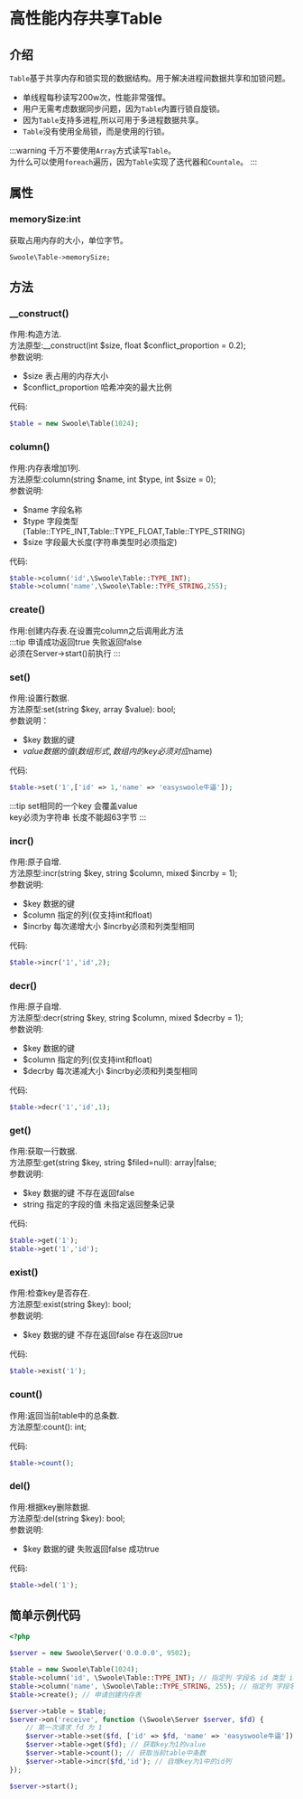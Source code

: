 # 高性能内存共享Table
## 介绍
`Table`基于共享内存和锁实现的数据结构。用于解决进程间数据共享和加锁问题。
- 单线程每秒读写200w次，性能非常强悍。
- 用户无需考虑数据同步问题，因为`Table`内置行锁自旋锁。
- 因为`Table`支持多进程,所以可用于多进程数据共享。
- `Table`没有使用全局锁，而是使用的行锁。

:::warning
千万不要使用`Array`方式读写`Table`。   
为什么可以使用`foreach`遍历，因为`Table`实现了迭代器和`Countale`。
:::

## 属性

### memorySize:int

获取占用内存的大小，单位字节。

`Swoole\Table->memorySize;`

## 方法

### __construct()
作用:构造方法.   
方法原型:__construct(int $size, float $conflict_proportion = 0.2);    
参数说明:   
- $size  表占用的内存大小
- $conflict_proportion 哈希冲突的最大比例

代码:
```php
$table = new Swoole\Table(1024);
```

### column()
作用:内存表增加1列.    
方法原型:column(string $name, int $type, int $size = 0);    
参数说明:
- $name 字段名称
- $type 字段类型(Table::TYPE_INT,Table::TYPE_FLOAT,Table::TYPE_STRING)
- $size 字段最大长度(字符串类型时必须指定)

代码:
```php
$table->column('id',\Swoole\Table::TYPE_INT);
$table->column('name',\Swoole\Table::TYPE_STRING,255);
```

### create()
作用:创建内存表.在设置完column之后调用此方法  
:::tip
申请成功返回true 失败返回false    
必须在Server->start()前执行
:::

### set()
作用:设置行数据.   
方法原型:set(string $key, array $value): bool;  
参数说明：
- $key 数据的键
- $value 数据的值(数组形式,数组内的key必须对应$name)

代码:
```php
$table->set('1',['id' => 1,'name' => 'easyswoole牛逼']);
```

:::tip
set相同的一个key 会覆盖value    
key必须为字符串 长度不能超63字节
:::

### incr()
作用:原子自增.    
方法原型:incr(string $key, string $column, mixed $incrby = 1);  
参数说明:
- $key 数据的键
- $column 指定的列(仅支持int和float)
- $incrby 每次递增大小 $incrby必须和列类型相同

代码:
```php
$table->incr('1','id',2);
```

### decr()
作用:原子自增.    
方法原型:decr(string $key, string $column, mixed $decrby = 1);  
参数说明:
- $key 数据的键
- $column 指定的列(仅支持int和float)
- $decrby 每次递减大小 $incrby必须和列类型相同

代码:
```php
$table->decr('1','id',1);
```


### get()
作用:获取一行数据.    
方法原型:get(string $key, string $filed=null): array|false;  
参数说明:
- $key 数据的键 不存在返回false
- string 指定的字段的值 未指定返回整条记录

代码:
```php
$table->get('1');
$table->get('1','id');
```

### exist()
作用:检查key是否存在.    
方法原型:exist(string $key): bool;  
参数说明:
- $key 数据的键 不存在返回false 存在返回true

代码:
```php
$table->exist('1');
```

### count()
作用:返回当前table中的总条数.    
方法原型:count(): int;  

代码:
```php
$table->count();
```

### del()
作用:根据key删除数据.    
方法原型:del(string $key): bool;  
参数说明:
- $key 数据的键 失败返回false 成功true

代码:
```php
$table->del('1');
```

## 简单示例代码
```php
<?php

$server = new Swoole\Server('0.0.0.0', 9502);

$table = new Swoole\Table(1024);
$table->column('id', \Swoole\Table::TYPE_INT); // 指定列 字段名 id 类型 int
$table->column('name', \Swoole\Table::TYPE_STRING, 255); // 指定列 字段名 name 类型 string 大小 255
$table->create(); // 申请创建内存表

$server->table = $table;
$server->on('receive', function (\Swoole\Server $server, $fd) {
    // 第一次请求 fd 为 1
    $server->table->set($fd, ['id' => $fd, 'name' => 'easyswoole牛逼']); // 设置 key为1的value
    $server->table->get($fd); // 获取key为1的value
    $server->table->count(); // 获取当前table中条数
    $server->table->incr($fd,'id'); // 自增key为1中的id列
});

$server->start();
```